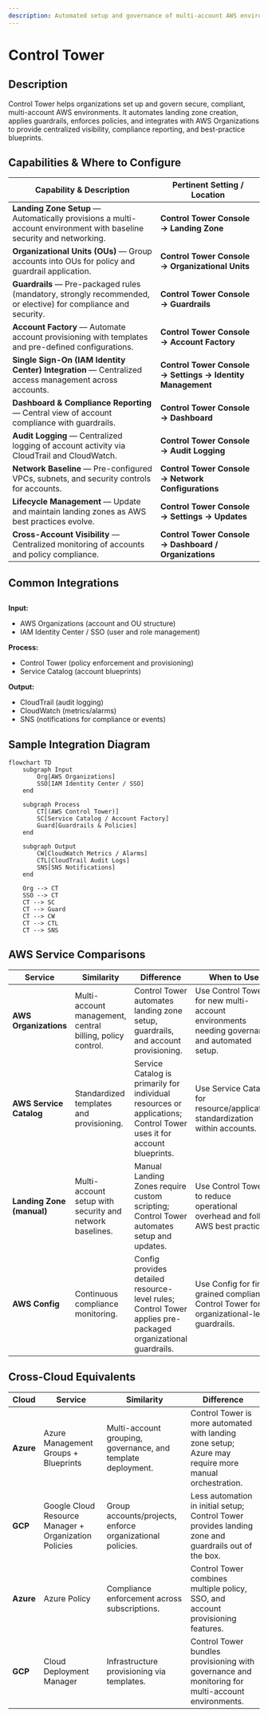 ```yaml
---
description: Automated setup and governance of multi-account AWS environments.
---
```


# Control Tower

## **Description**

Control Tower helps organizations set up and govern secure, compliant, multi-account AWS environments. It automates landing zone creation, applies guardrails, enforces policies, and integrates with AWS Organizations to provide centralized visibility, compliance reporting, and best-practice blueprints.

## Capabilities & Where to Configure

| Capability & Description                                                                                             | Pertinent Setting / Location                               |
| -------------------------------------------------------------------------------------------------------------------- | ---------------------------------------------------------- |
| **Landing Zone Setup** — Automatically provisions a multi-account environment with baseline security and networking. | **Control Tower Console → Landing Zone**                   |
| **Organizational Units (OUs)** — Group accounts into OUs for policy and guardrail application.                       | **Control Tower Console → Organizational Units**           |
| **Guardrails** — Pre-packaged rules (mandatory, strongly recommended, or elective) for compliance and security.      | **Control Tower Console → Guardrails**                     |
| **Account Factory** — Automate account provisioning with templates and pre-defined configurations.                   | **Control Tower Console → Account Factory**                |
| **Single Sign-On (IAM Identity Center) Integration** — Centralized access management across accounts.                | **Control Tower Console → Settings → Identity Management** |
| **Dashboard & Compliance Reporting** — Central view of account compliance with guardrails.                           | **Control Tower Console → Dashboard**                      |
| **Audit Logging** — Centralized logging of account activity via CloudTrail and CloudWatch.                           | **Control Tower Console → Audit Logging**                  |
| **Network Baseline** — Pre-configured VPCs, subnets, and security controls for accounts.                             | **Control Tower Console → Network Configurations**         |
| **Lifecycle Management** — Update and maintain landing zones as AWS best practices evolve.                           | **Control Tower Console → Settings → Updates**             |
| **Cross-Account Visibility** — Centralized monitoring of accounts and policy compliance.                             | **Control Tower Console → Dashboard / Organizations**      |

## Common Integrations

## &#x20;

**Input:**

* AWS Organizations (account and OU structure)
* IAM Identity Center / SSO (user and role management)

**Process:**

* Control Tower (policy enforcement and provisioning)
* Service Catalog (account blueprints)

**Output:**

* CloudTrail (audit logging)
* CloudWatch (metrics/alarms)
* SNS (notifications for compliance or events)

## Sample Integration Diagram

```mermaid
flowchart TD
    subgraph Input
        Org[AWS Organizations]
        SSO[IAM Identity Center / SSO]
    end

    subgraph Process
        CT[(AWS Control Tower)]
        SC[Service Catalog / Account Factory]
        Guard[Guardrails & Policies]
    end

    subgraph Output
        CW[CloudWatch Metrics / Alarms]
        CTL[CloudTrail Audit Logs]
        SNS[SNS Notifications]
    end

    Org --> CT
    SSO --> CT
    CT --> SC
    CT --> Guard
    CT --> CW
    CT --> CTL
    CT --> SNS

```

## AWS Service Comparisons

<table data-full-width="true"><thead><tr><th>Service</th><th>Similarity</th><th>Difference</th><th>When to Use</th></tr></thead><tbody><tr><td><strong>AWS Organizations</strong></td><td>Multi-account management, central billing, policy control.</td><td>Control Tower automates landing zone setup, guardrails, and account provisioning.</td><td>Use Control Tower for new multi-account environments needing governance and automated setup.</td></tr><tr><td><strong>AWS Service Catalog</strong></td><td>Standardized templates and provisioning.</td><td>Service Catalog is primarily for individual resources or applications; Control Tower uses it for account blueprints.</td><td>Use Service Catalog for resource/application standardization within accounts.</td></tr><tr><td><strong>Landing Zone (manual)</strong></td><td>Multi-account setup with security and network baselines.</td><td>Manual Landing Zones require custom scripting; Control Tower automates setup and updates.</td><td>Use Control Tower to reduce operational overhead and follow AWS best practices.</td></tr><tr><td><strong>AWS Config</strong></td><td>Continuous compliance monitoring.</td><td>Config provides detailed resource-level rules; Control Tower applies pre-packaged organizational guardrails.</td><td>Use Config for fine-grained compliance; Control Tower for organizational-level guardrails.</td></tr></tbody></table>

## Cross-Cloud Equivalents

| Cloud     | Service                                               | Similarity                                                   | Difference                                                                                            |
| --------- | ----------------------------------------------------- | ------------------------------------------------------------ | ----------------------------------------------------------------------------------------------------- |
| **Azure** | Azure Management Groups + Blueprints                  | Multi-account grouping, governance, and template deployment. | Control Tower is more automated with landing zone setup; Azure may require more manual orchestration. |
| **GCP**   | Google Cloud Resource Manager + Organization Policies | Group accounts/projects, enforce organizational policies.    | Less automation in initial setup; Control Tower provides landing zone and guardrails out of the box.  |
| **Azure** | Azure Policy                                          | Compliance enforcement across subscriptions.                 | Control Tower combines multiple policy, SSO, and account provisioning features.                       |
| **GCP**   | Cloud Deployment Manager                              | Infrastructure provisioning via templates.                   | Control Tower bundles provisioning with governance and monitoring for multi-account environments.     |
